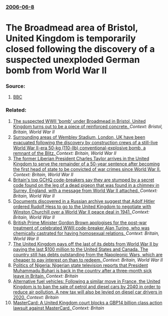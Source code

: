 ### [2006-06-8](/news/2006/06/8/index.md)

#  The Broadmead area of Bristol, United Kingdom is temporarily closed following the discovery of a suspected unexploded German bomb from World War II 




### Source:

1. [BBC](http://news.bbc.co.uk/1/hi/england/bristol/5060770.stm)

### Related:

1. [ The suspected WWII 'bomb' under Broadmead in Bristol, United Kingdom turns out to be a piece of reinforced concrete. ](/news/2006/06/9/the-suspected-wwii-bomb-under-broadmead-in-bristol-united-kingdom-turns-out-to-be-a-piece-of-reinforced-concrete.md) _Context: Bristol, Britain, World War II_
2. [Surrounding areas of Wembley Stadium, London, UK have been evacuated following the discovery by construction crews of a still-live World War II-era 50-kg (110-llb) conventional-explosive bomb, a remnant of the Blitz. ](/news/2015/05/22/surrounding-areas-of-wembley-stadium-london-uk-have-been-evacuated-following-the-discovery-by-construction-crews-of-a-still-live-world-war.md) _Context: Britain, World War II_
3. [The former Liberian President Charles Taylor arrives in the United Kingdom to serve the remainder of a 50-year sentence after becoming the first head of state to be convicted of war crimes since World War II. ](/news/2013/10/15/the-former-liberian-president-charles-taylor-arrives-in-the-united-kingdom-to-serve-the-remainder-of-a-50-year-sentence-after-becoming-the-f.md) _Context: Britain, World War II_
4. [Britain's top GCHQ code-breakers say they are stumped by a secret code found on the leg of a dead pigeon that was found in a chimney in Surrey, England, with a message from World War II attached. ](/news/2012/11/23/britain-s-top-gchq-code-breakers-say-they-are-stumped-by-a-secret-code-found-on-the-leg-of-a-dead-pigeon-that-was-found-in-a-chimney-in-surr.md) _Context: Britain, World War II_
5. [Documents discovered in a Russian archive suggest that Adolf Hitler ordered Rudolf Hess to go to the United Kingdom to negotiate with Winston Churchill over a World War II peace deal in 1941. ](/news/2011/05/30/documents-discovered-in-a-russian-archive-suggest-that-adolf-hitler-ordered-rudolf-hess-to-go-to-the-united-kingdom-to-negotiate-with-winsto.md) _Context: Britain, World War II_
6. [ British Prime Minister Gordon Brown apologises for the post-war treatment of celebrated WWII code-breaker Alan Turing, who was chemically castrated for having homosexual relations. ](/news/2009/09/10/british-prime-minister-gordon-brown-apologises-for-the-post-war-treatment-of-celebrated-wwii-code-breaker-alan-turing-who-was-chemically-c.md) _Context: Britain, World War II_
7. [ The United Kingdom pays off the last of its debts from World War II by paying the last $100 million to the United States and Canada. The country still has debts outstanding from the Napoleonic Wars, which are cheaper to pay interest on than to redeem. ](/news/2006/12/29/the-united-kingdom-pays-off-the-last-of-its-debts-from-world-war-ii-by-paying-the-last-100-million-to-the-united-states-and-canada-the-co.md) _Context: Britain, World War II_
8. [Politics of Nigeria: Nigerian state television reports that President Muhammadu Buhari is back in the country after a three-month sick leave in Britain. ](/news/2017/08/19/politics-of-nigeria-nigerian-state-television-reports-that-president-muhammadu-buhari-is-back-in-the-country-after-a-three-month-sick-leave.md) _Context: Britain_
9. [Alternative fuel vehicles: Following a similar move in France, the United Kingdom is to ban the sale of petrol and diesel cars by 2040 in order to reduce air pollution. A new tax will also be levied on diesel car drivers in 2020. ](/news/2017/07/25/alternative-fuel-vehicles-following-a-similar-move-in-france-the-united-kingdom-is-to-ban-the-sale-of-petrol-and-diesel-cars-by-2040-in-or.md) _Context: Britain_
10. [MasterCard: A United Kingdom court blocks a GBP14 billion class action lawsuit against MasterCard. ](/news/2017/07/22/mastercard-a-united-kingdom-court-blocks-a-agbp14-billion-class-action-lawsuit-against-mastercard.md) _Context: Britain_

